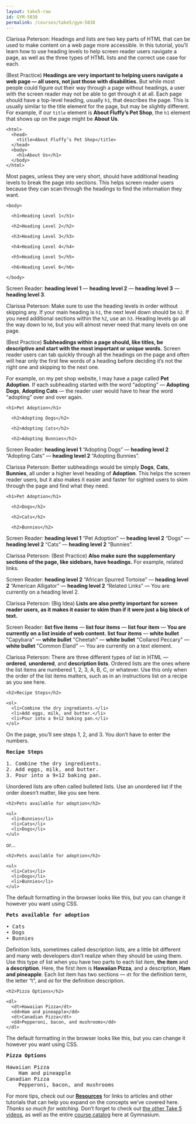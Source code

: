 ```yaml
---
layout: take5-raw
id: GYM-5038
permalink: /courses/take5/gym-5038
---
```


Clarissa Peterson: Headings and lists are two key parts of HTML that can be used to make content on a web page more accessible. In this tutorial, you’ll learn how to use heading levels to help screen reader users navigate a page, as well as the three types of HTML lists and the correct use case for each.

(Best Practice) **Headings are very important to helping users navigate a web page — all users, not just those with disabilities.** But while most people could figure out their way through a page without headings, a user with the screen reader may not be able to get through it at all. Each page should have a top-level heading, usually `h1`, that describes the page. This is usually similar to the title element for the page, but may be slightly different. For example, if our `title` element is **About Fluffy’s Pet Shop**, the `h1` element that shows up on the page might be **About Us**.

```markup
<html>
  <head>
    <title>About Fluffy’s Pet Shop</title>
  </head>
  <body>
    <h1>About Us</h1>
  </body>
</html>
```

Most pages, unless they are very short, should have additional heading levels to break the page into sections. This helps screen reader users because they can scan through the headings to find the information they want.

```markup
<body>

  <h1>Heading Level 1</h1>

  <h2>Heading Level 2</h2>

  <h3>Heading Level 3</h3>

  <h4>Heading Level 4</h4>

  <h5>Heading Level 5</h5>

  <h6>Heading Level 6</h6>

</body>
```

Screen Reader: **heading level 1** — **heading level 2** — **heading level 3** — **heading level 3**.

Clarissa Peterson: Make sure to use the heading levels in order without skipping any. If your main heading is `h1`, the next level down should be `h2`. If you need additional sections within the `h2`, use an `h3`. Heading levels go all the way down to `h6`, but you will almost never need that many levels on one page.

(Best Practice) **Subheadings within a page should, like titles, be descriptive and start with the most important or unique words.** Screen reader users can tab quickly through all the headings on the page and often will hear only the first few words of a heading before deciding it’s not the right one and skipping to the next one.

For example, on my pet shop website, I may have a page called **Pet Adoption**. If each subheading started with the word “adopting” — **Adopting Dogs**, **Adopting Cats** — the reader user would have to hear the word “adopting” over and over again.

```markup
<h1>Pet Adoption</h1>

  <h2>Adopting Dogs</h2>

  <h2>Adopting Cats</h2>

  <h2>Adopting Bunnies</h2>
```

Screen Reader: **heading level 1** “Adopting Dogs” — **heading level 2** “Adopting Cats” — **heading level 2** “Adopting Bunnies”.

Clarissa Peterson: Better subheadings would be simply **Dogs**, **Cats**, **Bunnies**, all under a higher level heading of **Adoption**. This helps the screen reader users, but it also makes it easier and faster for sighted users to skim through the page and find what they need.

```markup
<h1>Pet Adoption</h1>

  <h2>Dogs</h2>

  <h2>Cats</h2>

  <h2>Bunnies</h2>
```

Screen Reader: **heading level 1** “Pet Adoption” — **heading level 2** “Dogs” — **heading level 2** “Cats” — **heading level 2** “Bunnies”.

Clarissa Peterson: (Best Practice) **Also make sure the supplementary sections of the page, like sidebars, have headings.** For example, related links.

Screen Reader: **heading level 2** “African Spurred Tortoise” — **heading level 2** “American Alligator” — **heading level 2** “Related Links” — You are currently on a heading level 2.

Clarissa Peterson: (Big Idea) **Lists are also pretty important for screen reader users, as it makes it easier to skim than if it were just a big block of text.**

Screen Reader: **list five items** — **list four items** — **list four item** — **You are currently on a list inside of web content.** **list four items** — **white bullet** "Capybara" — **white bullet** "Cheetah" — **white bullet** "Collared Peccary" — **white bullet** "Common Eland" — You are currently on a text element.

Clarissa Peterson: There are three different types of list in HTML — **ordered**, **unordered**, and **description lists**. Ordered lists are the ones where the list items are numbered 1, 2, 3, A, B, C, or whatever. Use this only when the order of the list items matters, such as in an instructions list on a recipe as you see here.

```markup
<h2>Recipe Steps</h2>

<ol>
  <li>Combine the dry ingredients.</li>
  <li>Add eggs, milk, and butter.</li>
  <li>Pour into a 9×12 baking pan.</li>
</ol>
```

On the page, you’ll see steps 1, 2, and 3. You don’t have to enter the numbers.

<pre class="example">
<b>Recipe Steps</b>

1. Combine the dry ingredients.
2. Add eggs, milk, and butter.
3. Pour into a 9×12 baking pan.
</pre>

Unordered lists are often called bulleted lists. Use an unordered list if the order doesn’t matter, like you see here.

```markup
<h2>Pets available for adoption</h2>

<ul>
  <li>Bunnies</li>
  <li>Cats</li>
  <li>Dogs</li>
</ul>
```

or…

```markup
<h2>Pets available for adoption</h2>

<ul>
  <li>Cats</li>
  <li>Dogs</li>
  <li>Bunnies</li>
</ul>
```

The default formatting in the browser looks like this, but you can change it however you want using CSS.

<pre class="example">
<b>Pets available for adoption</b>

• Cats
• Dogs
• Bunnies
</pre>

Definition lists, sometimes called description lists, are a little bit different and many web developers don’t realize when they should be using them. Use this type of list when you have two parts to each list item, **the item** and **a description**. Here, the first item is **Hawaiian Pizza**, and a description, **Ham and pineapple**. Each list item has two sections — `dt` for the definition term, the letter “t”, and `dd` for the definition description.

```markup
<h2>Pizza Options</h2>

<dl>
  <dt>Hawaiian Pizza</dt>
  <dd>Ham and pineapple</dd>
  <dt>Canadian Pizza</dt>
  <dd>Pepperoni, bacon, and mushrooms</dd>
</dl>
```

The default formatting in the browser looks like this, but you can change it however you want using CSS.

<pre class="example">
<b>Pizza Options</b>

Hawaiian Pizza
    Ham and pineapple
Canadian Pizza
    Pepperoni, bacon, and mushrooms
</pre>

For more tips, check out our [**Resources**](#tutorial-resources) for links to articles and other tutorials that can help you expand on the concepts we’ve covered here. *Thanks so much for watching.* Don’t forget to check out [the other Take 5 videos][1], as well as the entire [course catalog][2] here at Gymnasium.

[1]: https://thegymnasium.com/courses/take5
[2]: https://thegymnasium.com/courses
